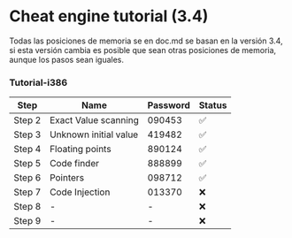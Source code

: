 # Cheat engine tutorial (3.4)

Todas las posiciones de memoria se en doc.md se basan en la versión 3.4, si esta versión cambia es posible que sean otras posiciones de memoria, aunque los pasos sean iguales.

### Tutorial-i386

<table align='center'>
<thead>
  <tr>
    <th>Step</th>
    <th>Name</th>
    <th>Password</th>
    <th>Status</th>
  </tr>
</thead>
<tbody>
  <tr>
    <td>Step 2</td>
    <td>Exact Value scanning</td>
    <td>090453</td>
    <td>✅</td>
  </tr>
  <tr>
    <td>Step 3</td>
    <td>Unknown initial value</td>
    <td>419482</td>
    <td>✅</td>
  </tr>
  <tr>
    <td>Step 4</td>
    <td>Floating points</td>
    <td>890124</td>
    <td>✅</td>
  </tr>
  <tr>
    <td>Step 5</td>
    <td>Code finder</td>
    <td>888899</td>
    <td>✅</td>
  </tr>
  <tr>
    <td>Step 6</td>
    <td>Pointers</td>
    <td>098712</td>
    <td>✅</td>
  </tr>
  <tr>
    <td>Step 7</td>
    <td>Code Injection</td>
    <td>013370</td>
    <td>❌</td>
  </tr>
  <tr>
    <td>Step 8</td>
    <td> - </td>
    <td> - </td>
    <td>❌</td>
  </tr>
  <tr>
    <td>Step 9</td>
    <td> - </td>
    <td> - </td>
    <td>❌</td>
  </tr>
  </tbody>
 </table>
